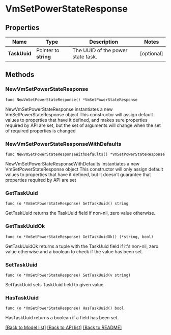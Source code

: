 # VmSetPowerStateResponse

## Properties

Name | Type | Description | Notes
------------ | ------------- | ------------- | -------------
**TaskUuid** | Pointer to **string** | The UUID of the power state task. | [optional] 

## Methods

### NewVmSetPowerStateResponse

`func NewVmSetPowerStateResponse() *VmSetPowerStateResponse`

NewVmSetPowerStateResponse instantiates a new VmSetPowerStateResponse object
This constructor will assign default values to properties that have it defined,
and makes sure properties required by API are set, but the set of arguments
will change when the set of required properties is changed

### NewVmSetPowerStateResponseWithDefaults

`func NewVmSetPowerStateResponseWithDefaults() *VmSetPowerStateResponse`

NewVmSetPowerStateResponseWithDefaults instantiates a new VmSetPowerStateResponse object
This constructor will only assign default values to properties that have it defined,
but it doesn't guarantee that properties required by API are set

### GetTaskUuid

`func (o *VmSetPowerStateResponse) GetTaskUuid() string`

GetTaskUuid returns the TaskUuid field if non-nil, zero value otherwise.

### GetTaskUuidOk

`func (o *VmSetPowerStateResponse) GetTaskUuidOk() (*string, bool)`

GetTaskUuidOk returns a tuple with the TaskUuid field if it's non-nil, zero value otherwise
and a boolean to check if the value has been set.

### SetTaskUuid

`func (o *VmSetPowerStateResponse) SetTaskUuid(v string)`

SetTaskUuid sets TaskUuid field to given value.

### HasTaskUuid

`func (o *VmSetPowerStateResponse) HasTaskUuid() bool`

HasTaskUuid returns a boolean if a field has been set.


[[Back to Model list]](../README.md#documentation-for-models) [[Back to API list]](../README.md#documentation-for-api-endpoints) [[Back to README]](../README.md)


